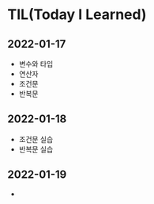 # TIL(Today I Learned)

## 2022-01-17

- 변수와 타입
- 연산자
- 조건문
- 반복문

## 2022-01-18

- 조건문 실습
- 반복문 실습

## 2022-01-19

- 